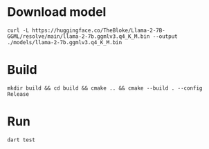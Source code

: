 # Download model
```shell
curl -L https://huggingface.co/TheBloke/Llama-2-7B-GGML/resolve/main/llama-2-7b.ggmlv3.q4_K_M.bin --output ./models/llama-2-7b.ggmlv3.q4_K_M.bin
```

# Build
```shell
mkdir build && cd build && cmake .. && cmake --build . --config Release
```

# Run
```shell
dart test
```